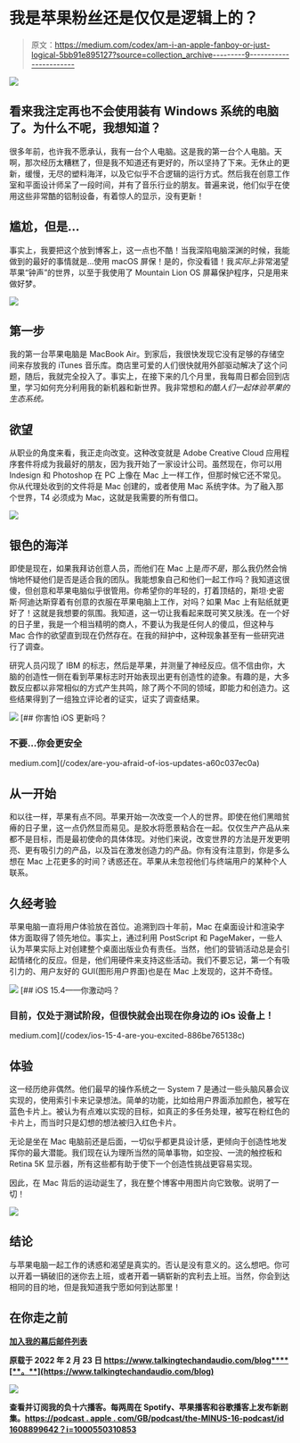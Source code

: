 # 我是苹果粉丝还是仅仅是逻辑上的？

> 原文：<https://medium.com/codex/am-i-an-apple-fanboy-or-just-logical-5bb91e895127?source=collection_archive---------9----------------------->

![](img/fa644bbb8d22e6293ee3e63627c9ba42.png)

## 看来我注定再也不会使用装有 Windows 系统的电脑了。为什么不呢，我想知道？

很多年前，也许我不愿承认，我有一台个人电脑。这是我的第一台个人电脑。天啊，那次经历太糟糕了，但是我不知道还有更好的，所以坚持了下来。无休止的更新，缓慢，无尽的塑料海洋，以及它似乎不合逻辑的运行方式。然后我在创意工作室和平面设计师呆了一段时间，并有了音乐行业的朋友。普遍来说，他们似乎在使用这些非常酷的铝制设备，有着惊人的显示，没有更新！

## 尴尬，但是…

事实上，我要把这个放到博客上，这一点也不酷！当我深陷电脑深渊的时候，我能做到的最好的事情就是…使用 macOS 屏保！是的，你没看错！我*实际上*非常渴望苹果“钟声”的世界，以至于我使用了 Mountain Lion OS 屏幕保护程序，只是用来做好梦。

![](img/dc071de9a14ac8f6ccdd894ea20ab211.png)

## 第一步

我的第一台苹果电脑是 MacBook Air。到家后，我很快发现它没有足够的存储空间来存放我的 iTunes 音乐库。商店里可爱的人们很快就用外部驱动解决了这个问题，随后，我就完全投入了。事实上，在接下来的几个月里，我每周日都会回到店里，学习如何充分利用我的新机器和新世界。我非常想和*的酷人们一起体验苹果的生态系统。*

## 欲望

从职业的角度来看，我正走向改变。这种改变就是 Adobe Creative Cloud 应用程序套件将成为我最好的朋友，因为我开始了一家设计公司。虽然现在，你可以用 Indesign 和 Photoshop 在 PC 上像在 Mac 上一样工作，但那时候它还不常见。你从代理处收到的文件将是 Mac 创建的，或者使用 Mac 系统字体。为了融入那个世界，T4 必须成为 Mac，这就是我需要的所有借口。

![](img/756f4984ca3a3ed8a802aa622876adc2.png)

## 银色的海洋

即使是现在，如果我拜访创意人员，而他们在 Mac 上是*而不是*，那么我仍然会悄悄地怀疑他们是否是适合我的团队。我能想象自己和他们一起工作吗？我知道这很傻，但创意和苹果电脑似乎很管用。你希望你的年轻的，打着顶结的，斯坦·史密斯·阿迪达斯穿着有创意的衣服在苹果电脑上工作，对吗？如果 Mac 上有贴纸就更好了！这就是我想要的氛围。我知道，这一切让我看起来既可笑又肤浅。在一个好的日子里，我是一个相当精明的商人，不要认为我是任何人的傻瓜，但这种与 Mac 合作的欲望直到现在仍然存在。在我的辩护中，这种现象甚至有一些研究进行了调查。

研究人员闪现了 IBM 的标志，然后是苹果，并测量了神经反应。信不信由你，大脑的创造性一侧在看到苹果标志时开始表现出更有创造性的迹象。有趣的是，大多数反应都以非常相似的方式产生共鸣，除了两个不同的领域，即能力和创造力。这些结果得到了一组独立评论者的证实，证实了调查结果。

![](img/8c7f26f360c013928050407fb997c66f.png)[](/codex/are-you-afraid-of-ios-updates-a60c037ec0a) [## 你害怕 iOS 更新吗？

### 不要…你会更安全

medium.com](/codex/are-you-afraid-of-ios-updates-a60c037ec0a) 

## 从一开始

和以往一样，苹果有点不同。苹果开始一次改变一个人的世界。即使在他们黑暗贫瘠的日子里，这一点仍然显而易见。是胶水将愿景粘合在一起。仅仅生产产品从来都不是目标，而是最初使命的具体体现。对他们来说，改变世界的方法是开发更明亮、更有吸引力的产品，以及旨在激发创造力的产品。你有没有注意到，你是多么想在 Mac 上花更多的时间？诱惑还在。苹果从未忽视他们与终端用户的某种个人联系。

## 久经考验

苹果电脑一直将用户体验放在首位。追溯到四十年前，Mac 在桌面设计和渲染字体方面取得了领先地位。事实上，通过利用 PostScript 和 PageMaker，一些人认为苹果实际上对创建整个桌面出版业负有责任。当然，他们的营销活动总是会引起情绪化的反应。但是，他们用硬件来支持这些活动。我们不要忘记，第一个有吸引力的、用户友好的 GUI(图形用户界面)也是在 Mac 上发现的，这并不奇怪。

![](img/65a178048bbef35983517c3e39f16db0.png)[](/codex/ios-15-4-are-you-excited-886be765138c) [## iOS 15.4——你激动吗？

### 目前，仅处于测试阶段，但很快就会出现在你身边的 iOs 设备上！

medium.com](/codex/ios-15-4-are-you-excited-886be765138c) 

## 体验

这一经历绝非偶然。他们最早的操作系统之一 System 7 是通过一些头脑风暴会议实现的，使用索引卡来记录想法。简单的功能，比如给用户界面添加颜色，被写在蓝色卡片上。被认为有点难以实现的目标，如真正的多任务处理，被写在粉红色的卡片上，而当时只是幻想的想法被归入红色卡片。

无论是坐在 Mac 电脑前还是后面，一切似乎都更具设计感，更倾向于创造性地发挥你的最大潜能。我们现在认为理所当然的简单事物，如空投、一流的触控板和 Retina 5K 显示器，所有这些都有助于使下一个创造性挑战更容易实现。

因此，在 Mac 背后的运动诞生了，我在整个博客中用图片向它致敬。说明了一切！

![](img/76e69d1225fa17fbb777e963b28daccf.png)

## 结论

与苹果电脑一起工作的诱惑和渴望是真实的。否认是没有意义的。这么想吧。你可以开着一辆破旧的迷你去上班，或者开着一辆崭新的宾利去上班。当然，你会到达相同的目的地，但是我知道我宁愿如何到达那里！

## 在你走之前

[**加入我的幕后邮件列表**](https://www.talkingtechandaudio.com)

**原载于 2022 年 2 月 23 日 https://www.talkingtechandaudio.com/blog****[**。**](https://www.talkingtechandaudio.com/blog)**

**![](img/60131553b0b790e072d2ca17eca71259.png)**

**查看并订阅我的负十六播客。每两周在 Spotify、苹果播客和谷歌播客上发布新剧集。[https://podcast . apple . com/GB/podcast/the-MINUS-16-podcast/id 1608899642？i=1000550310853](https://podcasts.apple.com/gb/podcast/the-minus-sixteen-podcast/id1608899642?i=1000550310853)**